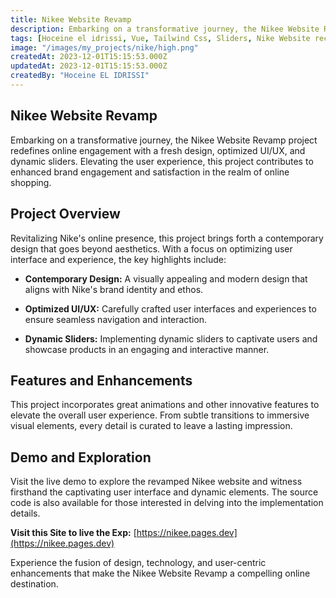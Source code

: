 ```yaml
---
title: Nikee Website Revamp
description: Embarking on a transformative journey, the Nikee Website Revamp project redefines online engagement with a fresh design, optimized UI/UX, and dynamic sliders. Elevating the user experience, this project contributes to enhanced brand engagement and satisfaction in the realm of online shopping.
tags: [Hoceine el idrissi, Vue, Tailwind Css, Sliders, Nike Website recreate]
image: "/images/my_projects/nike/high.png"
createdAt: 2023-12-01T15:15:53.000Z
updatedAt: 2023-12-01T15:15:53.000Z
createdBy: "Hoceine EL IDRISSI"
---
```


## Nikee Website Revamp

Embarking on a transformative journey, the Nikee Website Revamp project redefines online engagement with a fresh design, optimized UI/UX, and dynamic sliders. Elevating the user experience, this project contributes to enhanced brand engagement and satisfaction in the realm of online shopping.

## Project Overview

Revitalizing Nike's online presence, this project brings forth a contemporary design that goes beyond aesthetics. With a focus on optimizing user interface and experience, the key highlights include:

- **Contemporary Design:** A visually appealing and modern design that aligns with Nike's brand identity and ethos.

- **Optimized UI/UX:** Carefully crafted user interfaces and experiences to ensure seamless navigation and interaction.
  <MdImage text="/images/my_projects/nike/high.png"></MdImage>

- **Dynamic Sliders:** Implementing dynamic sliders to captivate users and showcase products in an engaging and interactive manner.

## Features and Enhancements

This project incorporates great animations and other innovative features to elevate the overall user experience. From subtle transitions to immersive visual elements, every detail is curated to leave a lasting impression.

## Demo and Exploration

Visit the live demo to explore the revamped Nikee website and witness firsthand the captivating user interface and dynamic elements. The source code is also available for those interested in delving into the implementation details.

**Visit this Site to live the Exp:** [https://nikee.pages.dev](https://nikee.pages.dev)

Experience the fusion of design, technology, and user-centric enhancements that make the Nikee Website Revamp a compelling online destination.
